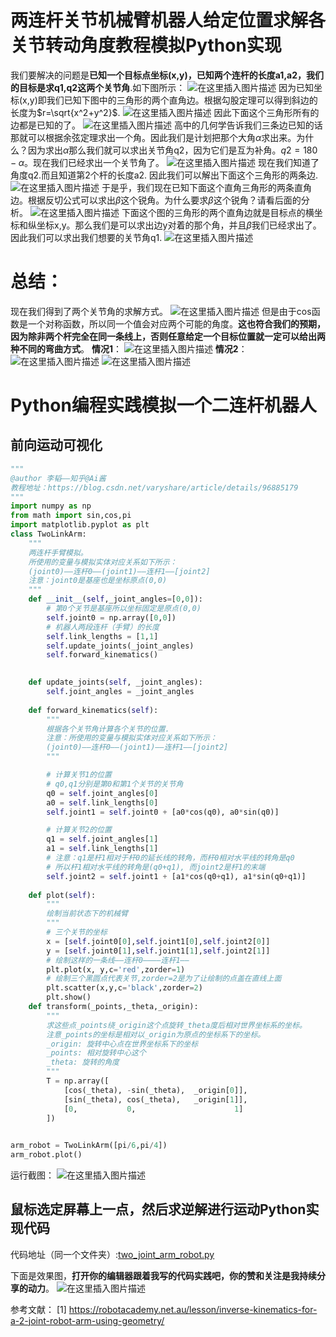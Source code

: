 # 两连杆关节机械臂机器人给定位置求解各关节转动角度教程模拟Python实现
我们要解决的问题是**已知一个目标点坐标(x,y)，已知两个连杆的长度a1,a2，我们的目标是求q1,q2这两个关节角**.如下图所示：
![在这里插入图片描述](https://img-blog.csdnimg.cn/20190723152329992.png?x-oss-process=image/watermark,type_ZmFuZ3poZW5naGVpdGk,shadow_10,text_aHR0cHM6Ly9ibG9nLmNzZG4ubmV0L3ZhcnlzaGFyZQ==,size_16,color_FFFFFF,t_70)
因为已知坐标(x,y)即我们已知下图中的三角形的两个直角边。根据勾股定理可以得到斜边的长度为$r=\sqrt{x^2+y^2}$.
![在这里插入图片描述](https://img-blog.csdnimg.cn/20190723152504849.png?x-oss-process=image/watermark,type_ZmFuZ3poZW5naGVpdGk,shadow_10,text_aHR0cHM6Ly9ibG9nLmNzZG4ubmV0L3ZhcnlzaGFyZQ==,size_16,color_FFFFFF,t_70)
因此下面这个三角形所有的边都是已知的了。
![在这里插入图片描述](https://img-blog.csdnimg.cn/20190723152813954.png?x-oss-process=image/watermark,type_ZmFuZ3poZW5naGVpdGk,shadow_10,text_aHR0cHM6Ly9ibG9nLmNzZG4ubmV0L3ZhcnlzaGFyZQ==,size_16,color_FFFFFF,t_70)
高中的几何学告诉我们三条边已知的话那就可以根据余弦定理求出一个角。因此我们是计划把那个大角$\alpha$求出来。为什么？因为求出$\alpha$那么我们就可以求出关节角q2，因为它们是互为补角。$q2=180-\alpha$。现在我们已经求出一个关节角了。
![在这里插入图片描述](https://img-blog.csdnimg.cn/20190723153338783.png)
现在我们知道了角度q2.而且知道第2个杆的长度a2. 因此我们可以解出下面这个三角形的两条边.
![在这里插入图片描述](https://img-blog.csdnimg.cn/20190723153448942.png?x-oss-process=image/watermark,type_ZmFuZ3poZW5naGVpdGk,shadow_10,text_aHR0cHM6Ly9ibG9nLmNzZG4ubmV0L3ZhcnlzaGFyZQ==,size_16,color_FFFFFF,t_70)
于是乎，我们现在已知下面这个直角三角形的两条直角边。根据反切公式可以求出$\beta$这个锐角。为什么要求$\beta$这个锐角？请看后面的分析。
![在这里插入图片描述](https://img-blog.csdnimg.cn/20190723153617365.png?x-oss-process=image/watermark,type_ZmFuZ3poZW5naGVpdGk,shadow_10,text_aHR0cHM6Ly9ibG9nLmNzZG4ubmV0L3ZhcnlzaGFyZQ==,size_16,color_FFFFFF,t_70)
下面这个图的三角形的两个直角边就是目标点的横坐标和纵坐标x,y。那么我们是可以求出边y对着的那个角，并且$\beta$我们已经求出了。因此我们可以求出我们想要的关节角q1.
![在这里插入图片描述](https://img-blog.csdnimg.cn/20190723154206689.png?x-oss-process=image/watermark,type_ZmFuZ3poZW5naGVpdGk,shadow_10,text_aHR0cHM6Ly9ibG9nLmNzZG4ubmV0L3ZhcnlzaGFyZQ==,size_16,color_FFFFFF,t_70)
# 总结：
现在我们得到了两个关节角的求解方式。
![在这里插入图片描述](https://img-blog.csdnimg.cn/20190723154341456.png?x-oss-process=image/watermark,type_ZmFuZ3poZW5naGVpdGk,shadow_10,text_aHR0cHM6Ly9ibG9nLmNzZG4ubmV0L3ZhcnlzaGFyZQ==,size_16,color_FFFFFF,t_70)
但是由于cos函数是一个对称函数，所以同一个值会对应两个可能的角度。**这也符合我们的预期，因为除非两个杆完全在同一条线上，否则任意给定一个目标位置就一定可以给出两种不同的弯曲方式**。
**情况1**：
![在这里插入图片描述](https://img-blog.csdnimg.cn/20190723154526445.png?x-oss-process=image/watermark,type_ZmFuZ3poZW5naGVpdGk,shadow_10,text_aHR0cHM6Ly9ibG9nLmNzZG4ubmV0L3ZhcnlzaGFyZQ==,size_16,color_FFFFFF,t_70)
**情况2**：
![在这里插入图片描述](https://img-blog.csdnimg.cn/20190723154712884.png?x-oss-process=image/watermark,type_ZmFuZ3poZW5naGVpdGk,shadow_10,text_aHR0cHM6Ly9ibG9nLmNzZG4ubmV0L3ZhcnlzaGFyZQ==,size_16,color_FFFFFF,t_70)
![在这里插入图片描述](https://img-blog.csdnimg.cn/20190723154813450.png?x-oss-process=image/watermark,type_ZmFuZ3poZW5naGVpdGk,shadow_10,text_aHR0cHM6Ly9ibG9nLmNzZG4ubmV0L3ZhcnlzaGFyZQ==,size_16,color_FFFFFF,t_70)
# Python编程实践模拟一个二连杆机器人
## 前向运动可视化
```python
"""
@author 李韬——知乎@Ai酱
教程地址：https://blog.csdn.net/varyshare/article/details/96885179
"""
import numpy as np
from math import sin,cos,pi
import matplotlib.pyplot as plt
class TwoLinkArm:
    """
    两连杆手臂模拟。
    所使用的变量与模拟实体对应关系如下所示：
    (joint0)——连杆0——(joint1)——连杆1——[joint2]
    注意：joint0是基座也是坐标原点(0,0)
    """
    def __init__(self,_joint_angles=[0,0]):
        # 第0个关节是基座所以坐标固定是原点(0,0)
        self.joint0 = np.array([0,0])
        # 机器人两段连杆（手臂）的长度
        self.link_lengths = [1,1]
        self.update_joints(_joint_angles)
        self.forward_kinematics()
        

    def update_joints(self, _joint_angles):
        self.joint_angles = _joint_angles
    
    def forward_kinematics(self):
        """
        根据各个关节角计算各个关节的位置.
        注意：所使用的变量与模拟实体对应关系如下所示：
        (joint0)——连杆0——(joint1)——连杆1——[joint2]
        """

        # 计算关节1的位置
        # q0,q1分别是第0和第1个关节的关节角
        q0 = self.joint_angles[0]
        a0 = self.link_lengths[0]
        self.joint1 = self.joint0 + [a0*cos(q0), a0*sin(q0)]

        # 计算关节2的位置
        q1 = self.joint_angles[1]
        a1 = self.link_lengths[1]
        # 注意：q1是杆1相对于杆0的延长线的转角，而杆0相对水平线的转角是q0
        # 所以杆1相对水平线的转角是(q0+q1), 而joint2是杆1的末端
        self.joint2 = self.joint1 + [a1*cos(q0+q1), a1*sin(q0+q1)]
    
    def plot(self):
        """
        绘制当前状态下的机械臂
        """
        # 三个关节的坐标
        x = [self.joint0[0],self.joint1[0],self.joint2[0]]
        y = [self.joint0[1],self.joint1[1],self.joint2[1]]
        # 绘制这样的一条线——连杆0————连杆1——
        plt.plot(x, y,c='red',zorder=1)
        # 绘制三个黑圆点代表关节,zorder=2是为了让绘制的点盖在直线上面
        plt.scatter(x,y,c='black',zorder=2)
        plt.show()
    def transform(_points,_theta,_origin):
        """
        求这些点_points绕_origin这个点旋转_theta度后相对世界坐标系的坐标。
        注意_points的坐标是相对以_origin为原点的坐标系下的坐标。
        _origin: 旋转中心点在世界坐标系下的坐标
        _points: 相对旋转中心这个
        _theta: 旋转的角度
        """
        T = np.array([
            [cos(_theta), -sin(_theta),  _origin[0]],
            [sin(_theta), cos(_theta),   _origin[1]],
            [0,           0,                      1]
        ])
        

arm_robot = TwoLinkArm([pi/6,pi/4])
arm_robot.plot()
```
运行截图：
![在这里插入图片描述](https://img-blog.csdnimg.cn/2019072320201481.png?x-oss-process=image/watermark,type_ZmFuZ3poZW5naGVpdGk,shadow_10,text_aHR0cHM6Ly9ibG9nLmNzZG4ubmV0L3ZhcnlzaGFyZQ==,size_16,color_FFFFFF,t_70)
## 鼠标选定屏幕上一点，然后求逆解进行运动Python实现代码

代码地址（同一个文件夹）:[two_joint_arm_robot.py](two_joint_arm_robot.py)

下面是效果图，**打开你的编辑器跟着我写的代码实践吧，你的赞和关注是我持续分享的动力**。
![在这里插入图片描述](https://img-blog.csdnimg.cn/20190724160425592.gif)



参考文献：
[1] https://robotacademy.net.au/lesson/inverse-kinematics-for-a-2-joint-robot-arm-using-geometry/